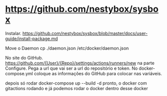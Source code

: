 # https://github.com/nestybox/sysbox

Instalar.
https://github.com/nestybox/sysbox/blob/master/docs/user-guide/install-package.md

Move o Daemon
cp ./daemon.json /etc/docker/daemon.json

No site do GitHub.
https://github.com/{User}/{Repo}/settings/actions/runners/new
na parte Configure.
Pega a url que vai ser a url do repositório e token.
No docker-compose.yml coloque as informações do GitHub para colocar nas variáveis.

depois só rodar docker-compose up --build -d 
pronto, o docker com gitactions rodando e já podemos rodar o docker dentro desse docker
